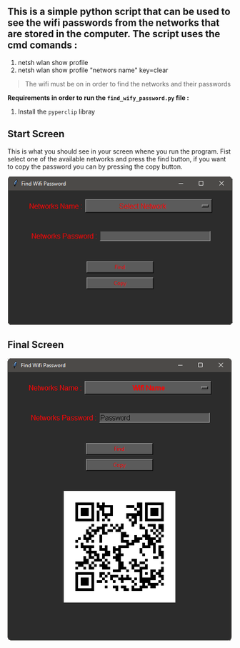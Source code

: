 ## This is a simple python script that can be used to see the wifi passwords from the networks that are stored in the computer. The script uses the cmd comands :
1. netsh wlan show profile
2. netsh wlan show profile "networs name" key=clear

> The wifi must be on in order to find the networks and their passwords
  
**Requirements in order to run the `find_wify_password.py`  file :**
  1. Install the `pyperclip` libray
  
  
## Start Screen
  This is what you should see in your screen whene you run the program. Fist select one of the available networks and press the find button, if you want to copy the password you can by pressing the copy button.
  
![Start Screen](https://github.com/NektariosPapagalakis/Find_Wifi_passwords/blob/main/read_me_img/startScreen.png)
## Final Screen
![Final Screen](https://github.com/NektariosPapagalakis/Find_Wifi_passwords/blob/main/read_me_img/finalScreen.png)
